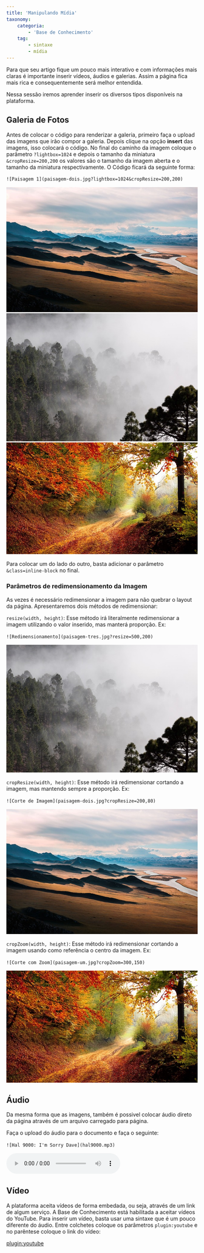```yaml
---
title: 'Manipulando Mídia'
taxonomy:
    categoria:
        - 'Base de Conhecimento'
    tag:
        - sintaxe
        - mídia
---
```


Para que seu artigo fique um pouco mais interativo e com informações mais claras é importante inserir vídeos, áudios e galerias. Assim a página fica mais rica e consequentemente será melhor entendida.

Nessa sessão iremos aprender inserir os diversos tipos disponíveis na plataforma.

## Galeria de Fotos

Antes de colocar o código para renderizar a galeria, primeiro faça o upload das imagens que irão compor a galeria. Depois clique na opção __insert__ das imagens, isso colocará o código. No final do caminho da imagem coloque o parâmetro `?lightbox=1024` e depois o tamanho da miniatura `&cropResize=200,200` os valores são o tamanho da imagem aberta e o tamanho da miniatura respectivamente. O Código ficará da seguinte forma:

```
![Paisagem 1](paisagem-dois.jpg?lightbox=1024&cropResize=200,200)
```

![Paisagem 1](paisagem-dois.jpg?lightbox=1024&cropResize=200,200&class=inline-block)
![Paisagem 2](paisagem-tres.jpg?lightbox=1024&cropResize=200,200&class=inline-block)
![Paisagem 3](paisagem-um.jpg?lightbox=1024&cropResize=200,200&class=inline-block)

Para colocar um do lado do outro, basta adicionar o parâmetro `&class=inline-block` no final.

### Parâmetros de redimensionamento da Imagem

As vezes é necessário redimensionar a imagem para não quebrar o layout da página. Apresentaremos dois métodos de redimensionar:

`resize(width, height)`: Esse método irá literalmente redimensionar a imagem utilizando o valor inserido, mas manterá proporção. Ex:

`![Redimensionamento](paisagem-tres.jpg?resize=500,200)`

![Redimensionamento](paisagem-tres.jpg?resize=500,200)

`cropResize(width, height)`: Esse método irá redimensionar cortando a imagem, mas mantendo sempre a proporção. Ex:

`![Corte de Imagem](paisagem-dois.jpg?cropResize=200,80)`

![Corte de Imagem](paisagem-dois.jpg?cropResize=200,100)

`cropZoom(width, height)`: Esse método irá redimensionar cortando a imagem usando como referência o centro da imagem. Ex:

`![Corte com Zoom](paisagem-um.jpg?cropZoom=300,150)`

![Corte com Zoom](paisagem-um.jpg?cropZoom=300,150)

## Áudio

Da mesma forma que as imagens, também é possivel colocar áudio direto da página através de um arquivo carregado para página.

Faça o upload do áudio para o documento e faça o seguinte:

`![Hal 9000: I'm Sorry Dave](hal9000.mp3)`

![Hal 9000: I'm Sorry Dave](hal9000.mp3)

## Vídeo

A plataforma aceita vídeos de forma embedada, ou seja, através de um link de algum serviço. A Base de Conhecimento está habilitada a aceitar vídeos do YouTube. Para inserir um vídeo, basta usar uma sintaxe que é um pouco diferente do áudio. Entre colchetes coloque os parâmetros `plugin:youtube` e no parêntese coloque o link do vídeo:

[plugin:youtube](https://www.youtube.com/watch?v=Uns55SSb64g)